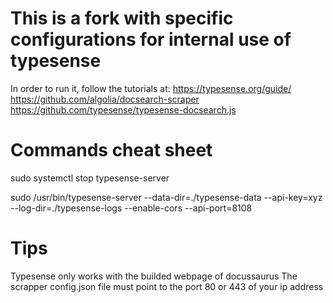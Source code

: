 # This is a fork with specific configurations for internal use of typesense

In order to run it, follow the tutorials at:
https://typesense.org/guide/
https://github.com/algolia/docsearch-scraper
https://github.com/typesense/typesense-docsearch.js

# Commands cheat sheet
sudo systemctl stop typesense-server

sudo /usr/bin/typesense-server --data-dir=./typesense-data --api-key=xyz --log-dir=./typesense-logs --enable-cors --api-port=8108

# Tips
Typesense only works with the builded webpage of docussaurus
The scrapper config.json file must point to the port 80 or 443 of your ip address